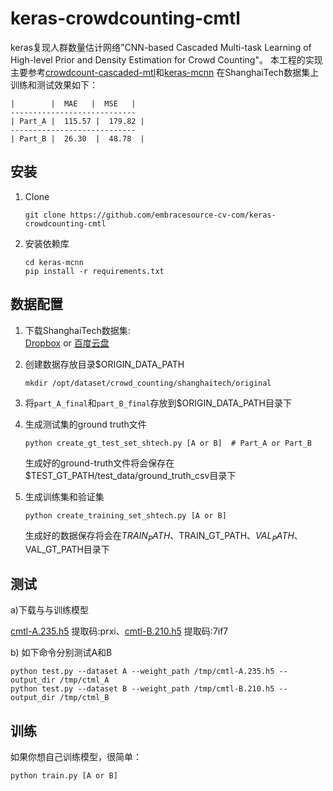 # keras-crowdcounting-cmtl

keras复现人群数量估计网络"CNN-based Cascaded Multi-task Learning of High-level Prior and Density Estimation for Crowd Counting"。
本工程的实现主要参考[crowdcount-cascaded-mtl](https://github.com/svishwa/crowdcount-cascaded-mtl)和[keras-mcnn](https://github.com/embracesource-cv-com/keras-mcnn)
在ShanghaiTech数据集上训练和测试效果如下：

    |        |  MAE   |  MSE   |
    ----------------------------
    | Part_A |  115.57 |  179.82 |
    ----------------------------
    | Part_B |  26.30  |  48.78  |

## 安装
1. Clone
    ```shell
    git clone https://github.com/embracesource-cv-com/keras-crowdcounting-cmtl
    ```

2. 安装依赖库
    ```shell
    cd keras-mcnn
    pip install -r requirements.txt
    ```

## 数据配置
1. 下载ShanghaiTech数据集:    
    [Dropbox](https://www.dropbox.com/s/fipgjqxl7uj8hd5/ShanghaiTech.zip?dl=0)
    or [百度云盘](http://pan.baidu.com/s/1nuAYslz)

2. 创建数据存放目录$ORIGIN_DATA_PATH
    ```shell
    mkdir /opt/dataset/crowd_counting/shanghaitech/original
    ```

3. 将```part_A_final```和```part_B_final```存放到$ORIGIN_DATA_PATH目录下

4. 生成测试集的ground truth文件
    ```shell
    python create_gt_test_set_shtech.py [A or B]  # Part_A or Part_B
    ```
    生成好的ground-truth文件将会保存在$TEST_GT_PATH/test_data/ground_truth_csv目录下

5. 生成训练集和验证集
    ```shell
    python create_training_set_shtech.py [A or B]
    ```
    生成好的数据保存将会在$TRAIN_PATH、$TRAIN_GT_PATH、$VAL_PATH、$VAL_GT_PATH目录下

## 测试

a)下载与与训练模型

[cmtl-A.235.h5](https://pan.baidu.com/s/1t0vyli5z7f77n2GHdlXqww) 提取码:prxi、[cmtl-B.210.h5](https://pan.baidu.com/s/1n50pxiWAzAJk_LXgZl2heg) 提取码:7if7

b) 如下命令分别测试A和B

```shell
python test.py --dataset A --weight_path /tmp/cmtl-A.235.h5 --output_dir /tmp/ctml_A
python test.py --dataset B --weight_path /tmp/cmtl-B.210.h5 --output_dir /tmp/ctml_B
```


## 训练
如果你想自己训练模型，很简单：
```shell
python train.py [A or B]
```
